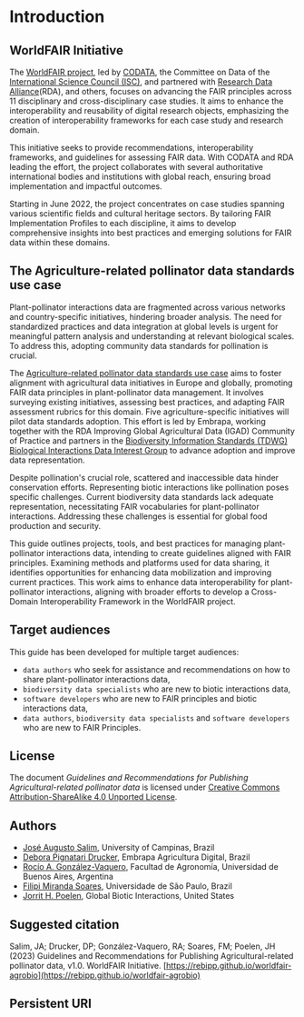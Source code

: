 # Introduction

## WorldFAIR Initiative

The [WorldFAIR project](https://worldfair-project.eu/), led by [CODATA](https://codata.org/), the  Committee on Data of the [International Science Council (ISC)](https://council.science/), and partnered with [Research Data Alliance](https://rd-alliance.org/)(RDA), and others, focuses on advancing the FAIR principles across 11 disciplinary and cross-disciplinary case studies. It aims to enhance the interoperability and reusability of digital research objects, emphasizing the creation of interoperability frameworks for each case study and research domain.

This initiative seeks to provide recommendations, interoperability frameworks, and guidelines for assessing FAIR data. With CODATA and RDA leading the effort, the project collaborates with several authoritative international bodies and institutions with global reach, ensuring broad implementation and impactful outcomes.

Starting in June 2022, the project concentrates on case studies spanning various scientific fields and cultural heritage sectors. By tailoring FAIR Implementation Profiles to each discipline, it aims to develop comprehensive insights into best practices and emerging solutions for FAIR data within these domains.

## The Agriculture-related pollinator data standards use case

Plant-pollinator interactions data are fragmented across various networks and country-specific initiatives, hindering broader analysis. The need for standardized practices and data integration at global levels is urgent for meaningful pattern analysis and understanding at relevant biological scales. To address this, adopting community data standards for pollination is crucial.

The [Agriculture-related pollinator data standards use case](https://worldfair-project.eu/agricultural-biodiversity/) aims to foster alignment with agricultural data initiatives in Europe and globally, promoting FAIR data principles in plant-pollinator data management. It involves surveying existing initiatives, assessing best practices, and adapting FAIR assessment rubrics for this domain. Five agriculture-specific initiatives will pilot data standards adoption. This effort is led by Embrapa, working together with the RDA Improving Global Agricultural Data (IGAD) Community of Practice and partners in the [Biodiversity Information Standards (TDWG) Biological Interactions Data Interest Group](https://www.tdwg.org/community/interaction/) to advance adoption and improve data representation.

Despite pollination's crucial role, scattered and inaccessible data hinder conservation efforts. Representing biotic interactions like pollination poses specific challenges. Current biodiversity data standards lack adequate representation, necessitating FAIR vocabularies for plant-pollinator interactions. Addressing these challenges is essential for global food production and security.

This guide outlines projects, tools, and best practices for managing plant-pollinator interactions data, intending to create guidelines aligned with FAIR principles. Examining methods and platforms used for data sharing, it identifies opportunities for enhancing data mobilization and improving current practices. This work aims to enhance data interoperability for plant-pollinator interactions, aligning with broader efforts to develop a Cross-Domain Interoperability Framework in the WorldFAIR project.

## Target audiences

This guide has been developed for multiple target audiences:
- `data authors` who seek for assistance and recommendations on how to share plant-pollinator interactions data,
- `biodiversity data specialists` who are new to biotic interactions data,
- `software developers` who are new to FAIR principles and biotic interactions data,
- `data authors`, `biodiversity data specialists` and `software developers` who are new to FAIR Principles.

## License

The document *Guidelines and Recommendations for Publishing Agricultural-related pollinator data* is licensed under [Creative Commons Attribution-ShareAlike 4.0 Unported License](https://creativecommons.org/licenses/by-sa/4.0/).

## Authors

- [José Augusto Salim](https://orcid.org/0000-0002-8675-7068), University of Campinas, Brazil
- [Debora Pignatari Drucker](https://orcid.org/0000-0003-4177-1322), Embrapa Agricultura Digital, Brazil
- [Rocío A. González-Vaquero](https://orcid.org/0000-0001-7754-1815), Facultad de Agronomía, Universidad de Buenos Aires, Argentina
- [Filipi Miranda Soares](https://www.wikidata.org/wiki/Q111524976), Universidade de São Paulo, Brazil
- [Jorrit H. Poelen](https://orcid.org/0000-0003-3138-4118), Global Biotic Interactions, United States


## Suggested citation

Salim, JA; Drucker, DP; González-Vaquero, RA; Soares, FM; Poelen, JH (2023) Guidelines and Recommendations for Publishing Agricultural-related pollinator data, v1.0. WorldFAIR Initiative. [https://rebipp.github.io/worldfair-agrobio](https://rebipp.github.io/worldfair-agrobio)

## Persistent URI

